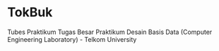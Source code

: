TokBuk
======

Tubes Praktikum
Tugas Besar Praktikum Desain Basis Data (Computer Engineering Laboratory) - Telkom University
